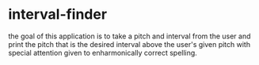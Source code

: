 # interval-finder 
the goal of this application is to take a pitch and interval from the user and print the pitch that is the desired interval above the user's given pitch with special attention given to enharmonically correct spelling.
